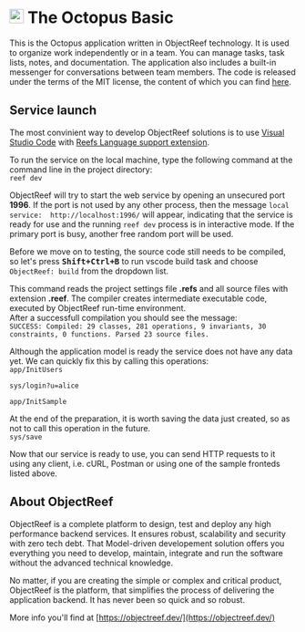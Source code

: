 # <img src="https://objectreef.dev/reef.png" width="25" />  The Octopus Basic
This is the Octopus application written in ObjectReef technology. It is used to organize work independently or in a team. You can manage tasks, task lists, notes, and documentation. The application also includes a built-in messenger for conversations between team members. The code is released under the terms of the MIT license, the content of which you can find [here](./LICENSE.md).



## Service launch
The most convinient way to develop ObjectReef solutions is to use [Visual Studio Code](https://code.visualstudio.com/) with [Reefs Language support extension](https://marketplace.visualstudio.com/items?itemName=humandialog.object-reef).

To run the service on the local machine, type the following command at the command line in the project directory:  
`reef dev`  


ObjectReef will try to start the web service by opening an unsecured port **1996**. If the port is not used by any other process, then the message `local service:  http://localhost:1996/` will appear, indicating that the service is ready for use and the running `reef dev` process is in interactive mode. If the primary port is busy, another free random port will be used.

Before we move on to testing, the source code still needs to be compiled, so let's press 
**<kbd>Shift+Ctrl+B</kbd>** to run vscode build task and choose `ObjectReef: build` from the dropdown list.

This command reads the project settings file **.refs** and all source files with extension **.reef**. The compiler creates intermediate executable code, executed by ObjectReef run-time environment.  
After a successfull compilation you should see the message:  
`SUCCESS: Compiled: 29 classes, 281 operations, 9 invariants, 30 constraints, 0 functions. Parsed 23 source files.`


Although the application model is ready the service does not have any data yet. We can quickly fix this by calling this operations:  
`app/InitUsers`

`sys/login?u=alice`

`app/InitSample`


At the end of the preparation, it is worth saving the data just created, so as not to call  this operation in the future.  
`sys/save`

Now that our service is ready to use, you can send HTTP requests to it using any client, i.e. cURL, Postman or using one of the sample fronteds listed above.

## About ObjectReef
ObjectReef is a complete platform to design, test and deploy any high performance backend services. It ensures robust, scalability and security with zero tech debt. That Model-driven developement solution offers you everything you need to develop, maintain, integrate and run the software without the advanced technical knowledge.

No matter, if you are creating the simple or complex and critical product, ObjectReef is the platform, that simplifies the process of delivering the application backend. It has never been so quick and so robust.

More info you'll find at [https://objectreef.dev/](https://objectreef.dev/)

 